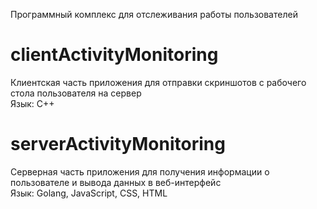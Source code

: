Программный комплекс для отслеживания работы пользователей

# clientActivityMonitoring
Клиентская часть приложения для отправки скриншотов с рабочего стола пользователя на сервер  
Язык: C++

# serverActivityMonitoring
Серверная часть приложения для получения информации о пользователе и вывода данных в веб-интерфейс  
Язык: Golang, JavaScript, CSS, HTML
